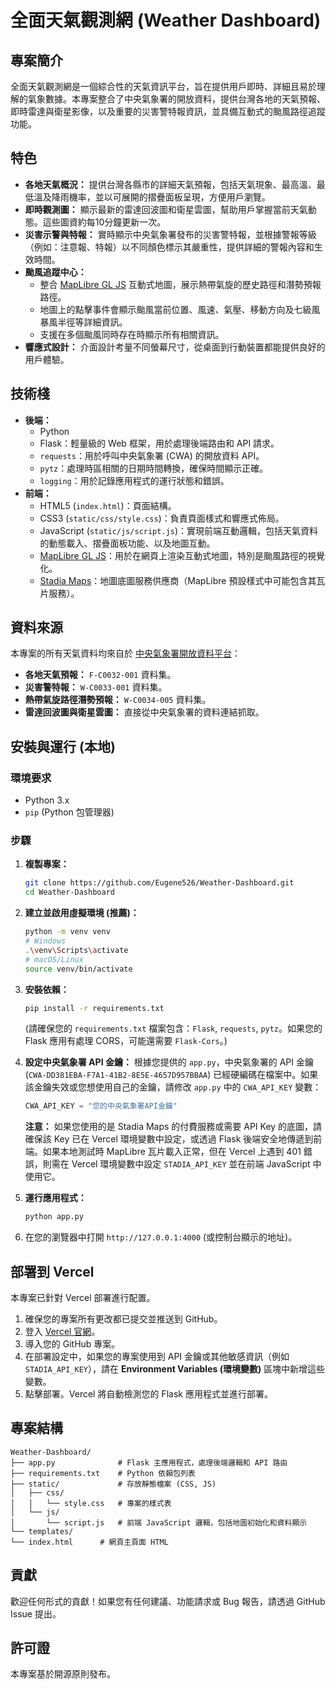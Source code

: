 # 全面天氣觀測網 (Weather Dashboard)

## 專案簡介
全面天氣觀測網是一個綜合性的天氣資訊平台，旨在提供用戶即時、詳細且易於理解的氣象數據。本專案整合了中央氣象署的開放資料，提供台灣各地的天氣預報、即時雷達與衛星影像，以及重要的災害警特報資訊，並具備互動式的颱風路徑追蹤功能。

## 特色

* **各地天氣概況：** 提供台灣各縣市的詳細天氣預報，包括天氣現象、最高溫、最低溫及降雨機率，並以可展開的摺疊面板呈現，方便用戶瀏覽。
* **即時觀測圖：** 顯示最新的雷達回波圖和衛星雲圖，幫助用戶掌握當前天氣動態。這些圖資約每10分鐘更新一次。
* **災害示警與特報：** 實時顯示中央氣象署發布的災害警特報，並根據警報等級（例如：注意報、特報）以不同顏色標示其嚴重性，提供詳細的警報內容和生效時間。
* **颱風追蹤中心：**
    * 整合 [MapLibre GL JS](https://maplibre.org/) 互動式地圖，展示熱帶氣旋的歷史路徑和潛勢預報路徑。
    * 地圖上的點擊事件會顯示颱風當前位置、風速、氣壓、移動方向及七級風暴風半徑等詳細資訊。
    * 支援在多個颱風同時存在時顯示所有相關資訊。
* **響應式設計：** 介面設計考量不同螢幕尺寸，從桌面到行動裝置都能提供良好的用戶體驗。

## 技術棧

* **後端：**
    * Python
    * Flask：輕量級的 Web 框架，用於處理後端路由和 API 請求。
    * `requests`：用於呼叫中央氣象署 (CWA) 的開放資料 API。
    * `pytz`：處理時區相關的日期時間轉換，確保時間顯示正確。
    * `logging`：用於記錄應用程式的運行狀態和錯誤。
* **前端：**
    * HTML5 (`index.html`)：頁面結構。
    * CSS3 (`static/css/style.css`)：負責頁面樣式和響應式佈局。
    * JavaScript (`static/js/script.js`)：實現前端互動邏輯，包括天氣資料的動態載入、摺疊面板功能、以及地圖互動。
    * [MapLibre GL JS](https://maplibre.org/)：用於在網頁上渲染互動式地圖，特別是颱風路徑的視覺化。
    * [Stadia Maps](https://stadiamaps.com/)：地圖底圖服務供應商（MapLibre 預設樣式中可能包含其瓦片服務）。

## 資料來源

本專案的所有天氣資料均來自於 [中央氣象署開放資料平台](https://opendata.cwa.gov.tw/)：
* **各地天氣預報：** `F-C0032-001` 資料集。
* **災害警特報：** `W-C0033-001` 資料集。
* **熱帶氣旋路徑潛勢預報：** `W-C0034-005` 資料集。
* **雷達回波圖與衛星雲圖：** 直接從中央氣象署的資料連結抓取。

## 安裝與運行 (本地)

### 環境要求
* Python 3.x
* `pip` (Python 包管理器)

### 步驟

1.  **複製專案：**
    ```bash
    git clone https://github.com/Eugene526/Weather-Dashboard.git
    cd Weather-Dashboard
    ```
2.  **建立並啟用虛擬環境 (推薦)：**
    ```bash
    python -m venv venv
    # Windows
    .\venv\Scripts\activate
    # macOS/Linux
    source venv/bin/activate
    ```
3.  **安裝依賴：**
    ```bash
    pip install -r requirements.txt
    ```
    (請確保您的 `requirements.txt` 檔案包含：`Flask`, `requests`, `pytz`。如果您的 Flask 應用有處理 CORS，可能還需要 `Flask-Cors`。)

4.  **設定中央氣象署 API 金鑰：**
    根據您提供的 `app.py`，中央氣象署的 API 金鑰 (`CWA-DD381EBA-F7A1-41B2-8E5E-4657D957BBAA`) 已經硬編碼在檔案中。如果該金鑰失效或您想使用自己的金鑰，請修改 `app.py` 中的 `CWA_API_KEY` 變數：
    ```python
    CWA_API_KEY = "您的中央氣象署API金鑰"
    ```
    **注意：** 如果您使用的是 Stadia Maps 的付費服務或需要 API Key 的底圖，請確保該 Key 已在 Vercel 環境變數中設定，或透過 Flask 後端安全地傳遞到前端。如果本地測試時 MapLibre 瓦片載入正常，但在 Vercel 上遇到 401 錯誤，則需在 Vercel 環境變數中設定 `STADIA_API_KEY` 並在前端 JavaScript 中使用它。

5.  **運行應用程式：**
    ```bash
    python app.py
    ```
6.  在您的瀏覽器中打開 `http://127.0.0.1:4000` (或控制台顯示的地址)。

## 部署到 Vercel
本專案已針對 Vercel 部署進行配置。

1.  確保您的專案所有更改都已提交並推送到 GitHub。
2.  登入 [Vercel 官網](https://vercel.com/)。
3.  導入您的 GitHub 專案。
4.  在部署設定中，如果您的專案使用到 API 金鑰或其他敏感資訊（例如 `STADIA_API_KEY`），請在 **Environment Variables (環境變數)** 區塊中新增這些變數。
5.  點擊部署。Vercel 將自動檢測您的 Flask 應用程式並進行部署。

## 專案結構
```
Weather-Dashboard/
├── app.py              # Flask 主應用程式，處理後端邏輯和 API 路由
├── requirements.txt    # Python 依賴包列表
├── static/             # 存放靜態檔案 (CSS, JS)
│   ├── css/
│   │   └── style.css   # 專案的樣式表
│   └── js/
│       └── script.js   # 前端 JavaScript 邏輯，包括地圖初始化和資料顯示
└── templates/
└── index.html      # 網頁主頁面 HTML
```
## 貢獻
歡迎任何形式的貢獻！如果您有任何建議、功能請求或 Bug 報告，請透過 GitHub Issue 提出。

## 許可證
本專案基於開源原則發布。
